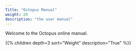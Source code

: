 ```yaml
---
Title: "Octopus Manual"
weight: 20
description: "the user manual"
---
```


Welcome to the Octopus online manual.

{{% children depth=3 sort="Weight" description="True" %}}